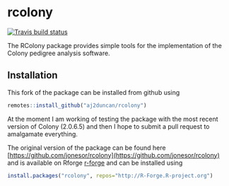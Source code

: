 # rcolony

 <!-- badges: start -->
  [![Travis build status](https://travis-ci.com/aj2duncan/rcolony.svg?branch=master)](https://travis-ci.com/aj2duncan/rcolony)
  <!-- badges: end -->

The RColony package provides simple tools for the implementation of the Colony pedigree analysis software.

## Installation

This fork of the package can be installed from github using

```r
remotes::install_github("aj2duncan/rcolony")
```

At the moment I am working of testing the package with the most recent version of Colony (2.0.6.5) and then I hope to submit a pull request to amalgamate everything. 

The original version of the package can be found here [https://github.com/jonesor/rcolony](https://github.com/jonesor/rcolony) and is available on Rforge [r-forge](https://r-forge.r-project.org/R/?group_id=399) and can be installed using

```r
install.packages("rcolony", repos="http://R-Forge.R-project.org")
```

